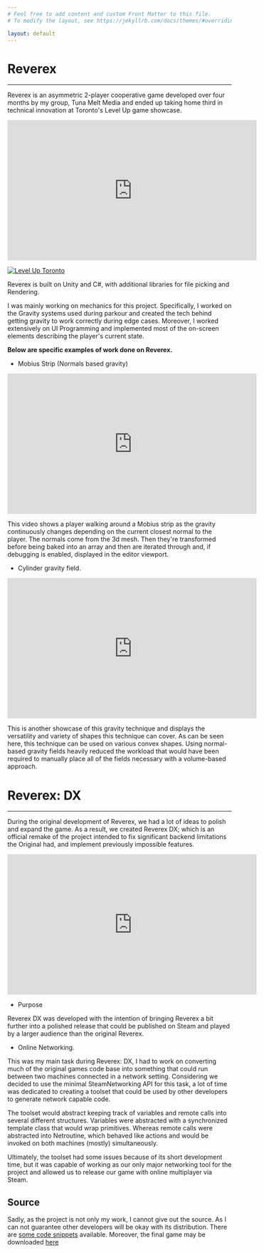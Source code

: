 ```yaml
---
# Feel free to add content and custom Front Matter to this file.
# To modify the layout, see https://jekyllrb.com/docs/themes/#overriding-theme-defaults

layout: default
---
```

# Reverex
---
Reverex is an asymmetric 2-player cooperative game developed over four months by my group, Tuna Melt Media and ended up taking home third in technical innovation at Toronto's Level Up game showcase.

<iframe width="560" height="315" src="https://www.youtube.com/embed/ZynOaqeCD0A?si=RnlVBbKJSs9V6LSs" title="YouTube video player" frameborder="0" allow="accelerometer; autoplay; clipboard-write; encrypted-media; gyroscope; picture-in-picture; web-share" referrerpolicy="strict-origin-when-cross-origin" allowfullscreen></iframe>

[![Level Up Toronto](https://levelupshowcase.com/wp-content/uploads/2024/01/lus-holder-e1706714997565.png)](https://levelupshowcase.com/ "Level Up Toronto")

Reverex is built on Unity and C#, with additional libraries for file picking and Rendering.

I was mainly working on mechanics for this project. Specifically, I worked on the Gravity systems used during parkour and created the tech behind getting gravity to work correctly during edge cases. Moreover, I worked extensively on UI Programming and implemented most of the on-screen elements describing the player's current state.

**Below are specific examples of work done on Reverex.**

- Mobius Strip (Normals based gravity)

<iframe width="560" height="315" src="https://www.youtube.com/embed/Q38htNfhzWY?si=vbIpVmgH10wjhEWU" title="YouTube video player" frameborder="0" allow="accelerometer; autoplay; clipboard-write; encrypted-media; gyroscope; picture-in-picture; web-share" referrerpolicy="strict-origin-when-cross-origin" allowfullscreen></iframe>

This video shows a player walking around a Mobius strip as the gravity continuously changes depending on the current closest normal to the player. The normals come from the 3d mesh. Then they're transformed before being baked into an array and then are iterated through and, if debugging is enabled, displayed in the editor viewport.

- Cylinder gravity field.

<iframe width="560" height="315" src="https://www.youtube.com/embed/RFu6evkTRYE?si=7cTte2GueDS0G3xG" title="YouTube video player" frameborder="0" allow="accelerometer; autoplay; clipboard-write; encrypted-media; gyroscope; picture-in-picture; web-share" referrerpolicy="strict-origin-when-cross-origin" allowfullscreen></iframe>

This is another showcase of this gravity technique and displays the versatility and variety of shapes this technique can cover. As can be seen here, this technique can be used on various convex shapes. Using normal-based gravity fields heavily reduced the workload that would have been required to manually place all of the fields necessary with a volume-based approach.

# Reverex: DX 
---
During the original development of Reverex, we had a lot of ideas to polish and expand the game. As a result, we created Reverex DX; which is an official remake of the project intended to fix significant backend limitations the Original had, and implement previously impossible features.

<iframe width="560" height="315" src="https://video.fastly.steamstatic.com/store_trailers/257081151/movie480_vp9.webm?t=1733932481" title="YouTube video player" frameborder="0" allow="accelerometer; autoplay; clipboard-write; encrypted-media; gyroscope; picture-in-picture; web-share" referrerpolicy="strict-origin-when-cross-origin" allowfullscreen></iframe>

- Purpose

Reverex DX was developed with the intention of bringing Reverex a bit further into a polished release that could be published on Steam and played by a larger audience than the original Reverex.

- Online Networking.

This was my main task during Reverex: DX, I had to work on converting much of the original games code base into something that could run between two machines connected in a network setting. Considering we decided to use the minimal SteamNetworking API for this task, a lot of time was dedicated to creating a toolset that could be used by other developers to generate network capable code. 

The toolset would abstract keeping track of variables and remote calls into several different structures. Variables were abstracted with a synchronized template class that would wrap primitives. Whereas remote calls were abstracted into Netroutine, which behaved like actions and would be invoked on both machines (mostly) simultaneously. 

Ultimately, the toolset had some issues because of its short development time, but it was capable of working as our only major networking tool for the project and allowed us to release our game with online multiplayer via Steam. 
## Source
Sadly, as the project is not only my work, I cannot give out the source. As I can not guarantee other developers will be okay with its distribution. There are [some code snippets](https://github.com/Colin12345678910/COSC3P99/tree/main) available. Moreover, the final game may be downloaded [here](https://store.steampowered.com/app/3177380/REVEREX_DX/)